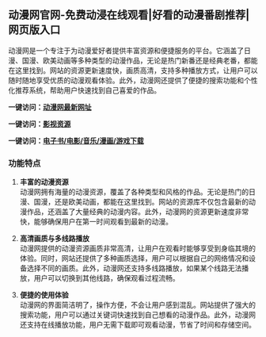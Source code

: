 <h2>动漫网官网-免费动浸在线观看|好看的动漫番剧推荐|网页版入口</h2>
动漫网是一个专注于为动漫爱好者提供丰富资源和便捷服务的平台。它涵盖了日漫、国漫、欧美动画等多种类型的动漫作品，无论是热门新番还是经典老番，都能在这里找到。网站的资源更新速度快，画质高清，支持多种播放方式，让用户可以随时随地享受优质的动漫观看体验。此外，动漫网还提供了便捷的搜索功能和个性化推荐系统，帮助用户快速找到自己喜爱的作品。


<p><strong>一键访问：</strong><a href="https://www.xxsnav.com/sites/15631.html" target="_blank" ><strong>动漫网最新网址</strong></a></p>
<p><strong>一键访问：</strong><a href="https://www.rymdh.com/favorites/yingshizaixiankan" target="_blank" ><strong>影视资源</strong></a></p>
<p><strong>一键访问：</strong><a href="https://wangpanziyuan.pages.dev/" target="_blank" ><strong>电子书/电影/音乐/漫画/游戏下载</strong></a></p>

### 功能特点
1. **丰富的动漫资源**  
   动漫网拥有海量的动漫资源，覆盖了各种类型和风格的作品。无论是热门的日漫、国漫，还是欧美动画，都能在这里找到。网站的资源库不仅包含最新的动漫作品，还涵盖了大量经典的动漫内容。此外，动漫网的资源更新速度非常快，能够确保用户在第一时间观看到最新的动漫。

2. **高清画质与多线路播放**  
   动漫网提供的动漫资源画质非常高清，让用户在观看时能够享受到身临其境的体验。同时，网站还提供了多种画质选择，用户可以根据自己的网络情况和设备选择不同的画质。此外，动漫网还支持多线路播放，如果某个线路无法播放，用户可以切换到其他线路，确保观看过程流畅。

3. **便捷的使用体验**  
   动漫网的界面简洁明了，操作方便，不会让用户感到混乱。网站提供了强大的搜索功能，用户可以通过关键词快速找到自己想看的动漫作品。此外，动漫网还支持在线播放功能，用户无需下载即可观看动漫，节省了时间和存储空间。

